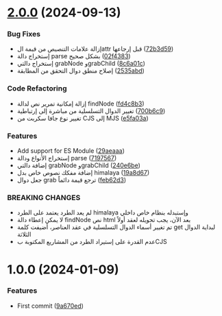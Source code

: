 # [2.0.0](https://github.com/DisQada/Scraper/compare/v1.0.0...v2.0.0) (2024-09-13)


### Bug Fixes

* إزالة علامات التنصيص من قيمة الattr قبل إرجاعها ([72b3d59](https://github.com/DisQada/Scraper/commit/72b3d59c3d6994a837989fb47642539b024949d2))
* إستخراج دالة parse بشكل صحيح ([02f4383](https://github.com/DisQada/Scraper/commit/02f43833e5268db09ad1f2900babb902a1c99652))
* إستخراج دالتي grabNode وgrabChild ([8c6a01c](https://github.com/DisQada/Scraper/commit/8c6a01ce108438cc0d92e3881faf99cccfe93287))
* إصلاح منطق دوال التحقق من المطابقة ([2535abd](https://github.com/DisQada/Scraper/commit/2535abdb254169b4c5636576d21bb141408dce83))


### Code Refactoring

* إزالة إمكانية تمرير نص لدالة findNode ([fd4c8b3](https://github.com/DisQada/Scraper/commit/fd4c8b3b65d84f7ec4ca79761e0162658cc38858))
* تغيير الدوال التسلسلية من مباشرة إلى إرتباطية ([700b6c9](https://github.com/DisQada/Scraper/commit/700b6c981fd8ee83e99377c4a5f2be5db6356f1c))
* تغيير نوع جافا سكربت من CJS إلى MJS ([e5fa03a](https://github.com/DisQada/Scraper/commit/e5fa03a9dc2c022fa425bb5d334ebf9d8ff50a52))


### Features

* Add support for ES Module ([29aeaaa](https://github.com/DisQada/Scraper/commit/29aeaaab8a1f8279604ace7fa511caefa5ada1ef))
* إستخراج الأنواع ودالة parse ([7197567](https://github.com/DisQada/Scraper/commit/71975677544802746b55f0a9180462c11dc678ae))
* إضافة دالتي grabNode وgrabChild ([240e6be](https://github.com/DisQada/Scraper/commit/240e6be82e62fc26358feaf5812565c875caabe5))
* إضافة مفكك نصوص خاص بدل himalaya ([19a8d67](https://github.com/DisQada/Scraper/commit/19a8d6793baf726b0cf0b599c880574cd015fe3b))
* جعل دوال grab ترجع قيمة دائماً ([feb62d3](https://github.com/DisQada/Scraper/commit/feb62d38caf81a6f71bd6c517536af97d23a88bd))


### BREAKING CHANGES

* لم يعد الطرد يعتمد على الطرد himalaya وإستبدله بنظام خاص داخلي
* لا يمكن إعطاء دالة findNode نص html بعد الآن، يجب تحويله لعقد أولاً
* تم تغيير أسماء الدوال التسلسلية في عقد العناصر، أضيفت كلمة get لبداية الدوال الثلاثة
* عدم القدرة على إستيراد الطرد من المشاريع المكتوبة بCJS

# 1.0.0 (2024-01-09)

### Features

- First commit ([9a670ed](https://github.com/DisQada/Scraper/commit/9a670edf30c0029eaee5f790965d3548c3ba15b9))
